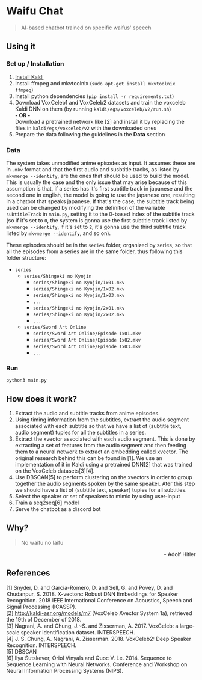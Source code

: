 # Waifu Chat
> AI-based chatbot trained on specific waifus' speech

## Using it
### Set up / Installation
1. [Install Kaldi](http://kaldi-asr.org/doc/install.html)
2. Install ffmpeg and mkvtoolnix (`sudo apt-get install mkvtoolnix ffmpeg`)
3. Install python dependencies (`pip install -r requirements.txt`)
4. Download VoxCeleb1 and VoxCeleb2 datasets and train the voxceleb Kaldi DNN on them (by running `kaldi/egs/voxceleb/v2/run.sh`)  
**- OR -**  
  Download a pretrained network like [2] and install it by replacing the files in `kaldi/egs/voxceleb/v2` with the downloaded ones
5. Prepare the data following the guidelines in the **Data** section

### Data

The system takes unmodified anime episodes as input. It assumes these are in `.mkv` format and that the first audio and susbtitle tracks, as listed by `mkvmerge --identify`, are the ones that should be used to build the model. This is usually the case and the only issue that may arise because of this assumption is that, if a series has it's first subtitle track in japanese and the second one in english, the model is going to use the japanese one, resulting in a chatbot that speaks japanese. If that's the case, the subtitle track being used can be changed by modifying the definition of the variable `subtitleTrack` in `main.py`, setting it to the 0-based index of the subtitle track (so if it's set to `0`, the system is gonna use the first subtitle track listed by `mkvmerge --identify`, if it's set to `2`, it's gonna use the third subtitle track listed by `mkvmerge --identify`, and so on).

These episodes should be in the `series` folder, organized by series, so that all the episodes from a series are in the same folder, thus following this folder structure:
- `series`  
  - `series/Shingeki no Kyojin`  
    - `series/Shingeki no Kyojin/1x01.mkv`  
    - `series/Shingeki no Kyojin/1x02.mkv`  
    - `series/Shingeki no Kyojin/1x03.mkv`  
    - `...`  
    - `series/Shingeki no Kyojin/2x01.mkv`  
    - `series/Shingeki no Kyojin/2x02.mkv`  
    - `...`  
  - `series/Sword Art Online`  
    - `series/Sword Art Online/Episode 1x01.mkv`  
    - `series/Sword Art Online/Episode 1x02.mkv`  
    - `series/Sword Art Online/Episode 1x03.mkv`  
    - `...`  

### Run
```
python3 main.py
```

## How does it work?
1. Extract the audio and subtitle tracks from anime episodes.
2. Using timing information from the subtitles, extract the audio segment associated with each subtitle so that we have a list of (subtitle text, audio segment) tuples for all the subtitles in a series.
3. Extract the xvector associated with each audio segment. This is done by extracting a set of features from the audio segment and then feeding them to a neural network to extract an embedding called xvector. The original research behind this can be found in [1]. We use an implementation of it in Kaldi using a pretrained DNN[2] that was trained on the VoxCeleb datasets[3][4].
4. Use DBSCAN[5] to perform clustering on the xvectors in order to group together the audio segments spoken by the same speaker. Ater this step we should have a list of (subtitle text, speaker) tuples for all subtitles.
5. Select the speaker or set of speakers to mimic by using user-input
6. Train a seq2seq[6] model
7. Serve the chatbot as a discord bot

## Why?
> No waifu no laifu
<p align="right">- Adolf Hitler</p>

## References
[1] Snyder, D. and Garcia-Romero, D. and Sell, G. and Povey, D. and Khudanpur, S. 2018. X-vectors: Robust DNN Embeddings for Speaker Recognition. 2018 IEEE International Conference on Acoustics, Speech and Signal Processing (ICASSP).  
[2] http://kaldi-asr.org/models/m7 (VoxCeleb Xvector System 1a), retrieved the 19th of December of 2018.  
[3] Nagrani, A. and Chung, J.~S. and Zisserman, A. 2017. VoxCeleb: a large-scale speaker identification dataset. INTERSPEECH.  
[4] J. S. Chung, A. Nagrani, A. Zisserman. 2018. VoxCeleb2: Deep Speaker Recognition. INTERSPEECH.  
[5] DBSCAN  
[6] Ilya Sutskever, Oriol Vinyals and Quoc V. Le. 2014. Sequence to Sequence Learning with Neural Networks.  Conference and Workshop on Neural Information Processing Systems (NIPS).
